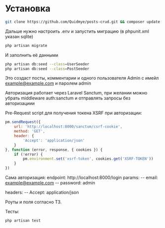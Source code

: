 # Установка
```sh
git clone https://github.com/Quidmye/posts-crud.git && composer update
```

Дальше нужно настроить .env и запустить миграцию (в phpunit.xml указан sqlite)

```sh
php artisan migrate
```
И заполнить её данными

```sh
php artisan db:seed --class=UserSeeder
php artisan db:seed --class=PostSeeder
```
Это создаст посты, комментарии и одного пользователя Admin с имейл example@example.com и паролем admin

Авторизация работает через Laravel Sanctum, при желании можно убрать middleware auth:sanctum и отправлять запросы без авторизациии

Pre-Request script для получения токена XSRF при авторизации:
```js
pm.sendRequest({
    url: 'http://localhost:8000/sanctum/csrf-cookie',
    method: 'GET',
    header: {
        'Accept': 'application/json'
    }
}, function (error, response, { cookies }) {
    if (!error) {
        pm.environment.set('xsrf-token', cookies.get('XSRF-TOKEN'))
    }
})
```
Сама авторизация:
endpoint: http://localhost:8000/login
params:
-- email: example@example.com
-- password: admin

headers:
-- Accept: application/json

Роуты и поля согласно ТЗ.

Тесты:
```sh
php artisan test
```

